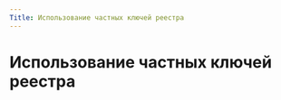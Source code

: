 ```yaml
---
Title: Использование частных ключей реестра
---
```


Использование частных ключей реестра
====================================
